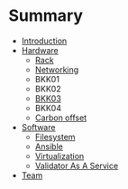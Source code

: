 # Summary

- [Introduction](./introduction.md)
- [Hardware](./hardware.md)
  - [Rack](./rack.md)
  - [Networking](./networking.md)
  - BKK01
  - BKK02
  - [BKK03](./bkk03.md)
  - BKK04
  - [Carbon offset](./carbon.md)
- [Software](./software.md)
  - [Filesystem](./filesystem.md)
  - [Ansible](./ansible.md)
  - [Virtualization](./virtualization.md)
  - [Validator As A Service](./VAAS.md)
- [Team](./team.md)
